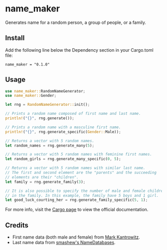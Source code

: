 # name_maker
Generates name for a random person, a group of people, or a family.

## Install
Add the following line below the Dependency section in your Cargo.toml file:
```
name_maker = "0.1.0"
```

## Usage
```rust
use name_maker::RandomNameGenerator;
use name_maker::Gender;

let rng = RandomNameGenerator::init();

// Prints a random name composed of first name and last name.
println!("{}", rng.generate()); 

// Prints a random name with a masculine first name.
println!("{}", rng.generate_specific(Gender::Male));

// Returns a vector with 5 random names.
let random_names = rng.generate_many(5);

// Returns a vector with 5 random names with feminine first names.
let random_girls = rng.generate_many_specific(0, 5);

// Returns a vector with 5 random names with similar last name.
// The first and second element are the "parents" and the succeeding
// elements are their "children".
let family = rng.generate_family(3);

// It is also possible to specify the number of male and female children
// in the family. In this example, the family have 5 boys and 1 girl.
let good_luck_courting_her = rng.generate_family_specific(5, 1);
```
For more info, visit the [Cargo page](https://crates.io/crates/name_maker) to 
view the official documentation.

## Credits
* First name data (both male and female) from [Mark Kantrowitz](https://www.cs.cmu.edu/afs/cs/Web/Groups/AI/areas/nlp/corpora/names/male.txt).
* Last name data from [smashew's NameDatabases](https://github.com/smashew/NameDatabases/blob/master/NamesDatabases/surnames/us.txt).